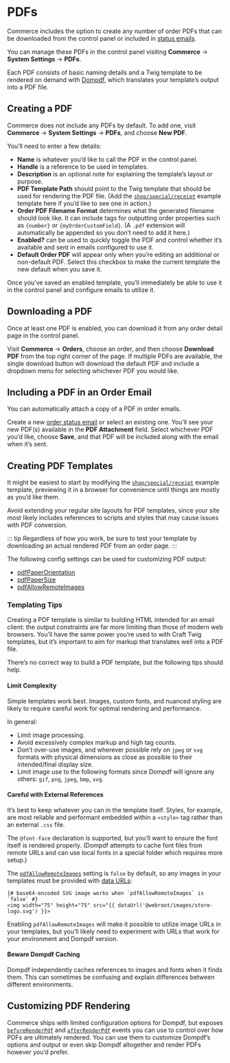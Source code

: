 # PDFs

Commerce includes the option to create any number of order PDFs that can be downloaded from the control panel or included in [status emails](#emails.md).

You can manage these PDFs in the control panel visiting **Commerce** → **System Settings** → **PDFs**.

Each PDF consists of basic naming details and a Twig template to be rendered on demand with [Dompdf](https://github.com/dompdf/dompdf), which translates your template’s output into a PDF file.

## Creating a PDF

Commerce does not include any PDFs by default. To add one, visit **Commerce** → **System Settings** → **PDFs**, and choose **New PDF**.

You’ll need to enter a few details:

- **Name** is whatever you’d like to call the PDF in the control panel.
- **Handle** is a reference to be used in templates.
- **Description** is an optional note for explaining the template’s layout or purpose.
- **PDF Template Path** should point to the Twig template that should be used for rendering the PDF file. (Add the [`shop/special/receipt`](https://github.com/craftcms/commerce/blob/develop/example-templates/shop/special/receipt.twig) example template here if you’d like to see one in action.)
- **Order PDF Filename Format** determines what the generated filename should look like. It can include tags for outputting order properties such as `{number}` or `{myOrderCustomField}`. (A `.pdf` extension will automatically be appended so you don’t need to add it here.)
- **Enabled?** can be used to quickly toggle the PDF and control whether it’s available and sent in emails configured to use it.
- **Default Order PDF** will appear only when you’re editing an additional or non-default PDF. Select this checkbox to make the current template the new default when you save it.

Once you’ve saved an enabled template, you’ll immediately be able to use it in the control panel and configure emails to utilize it.

## Downloading a PDF

Once at least one PDF is enabled, you can download it from any order detail page in the control panel.

Visit **Commerce** → **Orders**, choose an order, and then choose **Download PDF** from the top right corner of the page. If multiple PDFs are available, the single download button will download the default PDF and include a dropdown menu for selecting whichever PDF you would like.

## Including a PDF in an Order Email

You can automatically attach a copy of a PDF in order emails.

Create a new [order status email](emails.md) or select an existing one. You’ll see your new PDF(s) available in the **PDF Attachment** field. Select whichever PDF you’d like, choose **Save**, and that PDF will be included along with the email when it’s sent.


## Creating PDF Templates

It might be easiest to start by modifying the [`shop/special/receipt`](https://github.com/craftcms/commerce/blob/develop/example-templates/shop/special/receipt.twig) example template, previewing it in a browser for convenience until things are mostly as you’d like them.

Avoid extending your regular site layouts for PDF templates, since your site most likely includes references to scripts and styles that may cause issues with PDF conversion.

::: tip
Regardless of how you work, be sure to test your template by downloading an actual rendered PDF from an order page.
:::

The following config settings can be used for customizing PDF output:

- [pdfPaperOrientation](config-settings.md#pdfpaperorientation)
- [pdfPaperSize](config-settings.md#pdfpapersize)
- [pdfAllowRemoteImages](config-settings.md#pdfallowremoteimages)

### Templating Tips

Creating a PDF template is similar to building HTML intended for an email client: the output constraints are far more limiting than those of modern web browsers. You’ll have the same power you’re used to with Craft Twig templates, but it’s important to aim for markup that translates well into a PDF file.

There’s no correct way to build a PDF template, but the following tips should help.

#### Limit Complexity

Simple templates work best. Images, custom fonts, and nuanced styling are likely to require careful work for optimal rendering and performance.

In general:

- Limit image processing.
- Avoid excessively complex markup and high tag counts.
- Don’t over-use images, and wherever possible rely on `jpeg` or `svg` formats with physical dimensions as close as possible to their intended/final display size.
- Limit image use to the following formats since Dompdf will ignore any others: `gif`, `png`, `jpeg`, `bmp`, `svg`.

#### Careful with External References

It’s best to keep whatever you can in the template itself. Styles, for example, are most reliable and performant embedded within a `<style>` tag rather than an external `.css` file.

The `@font-face` declaration is supported, but you’ll want to ensure the font itself is rendered properly. (Dompdf attempts to cache font files from remote URLs and can use local fonts in a special folder which requires more setup.)

The [`pdfAllowRemoteImages`](config-settings.md#pdfallowremoteimages) setting is `false` by default, so any images in your templates must be provided with [data URLs](/3.x/dev/functions.md#dataurl):

```twig
{# base64-encoded SVG image works when `pdfAllowRemoteImages` is `false` #}
<img width="75" height="75" src="{{ dataUrl('@webroot/images/store-logo.svg') }}>
```

Enabling `pdfAllowRemoteImages` will make it possible to utilize image URLs in your templates, but you’ll likely need to experiment with URLs that work for your environment and Dompdf version.

#### Beware Dompdf Caching

Dompdf independently caches references to images and fonts when it finds them. This can sometimes be confusing and explain differences between different environments.

## Customizing PDF Rendering

Commerce ships with limited configuration options for Dompdf, but exposes [`beforeRenderPdf`](extend/events.md#beforerenderpdf) and [`afterRenderPdf`](extend/events.md#afterrenderpdf) events you can use to control over how PDFs are ultimately rendered. You can use them to customize Dompdf’s options and output or even skip Dompdf altogether and render PDFs however you’d prefer.
